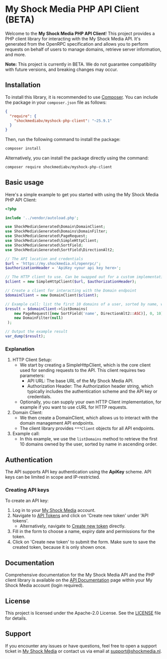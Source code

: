 # My Shock Media PHP API Client (BETA)

Welcome to the **My Shock Media PHP API Client**! This project provides a PHP client library for interacting with the My
Shock Media API. It's generated from the OpenRPC specification and allows you to perform requests on behalf of users to
manage domains, retrieve server information, and more.

**Note:** This project is currently in BETA. We do not guarantee compatibility with future versions, and breaking
changes may occur.

## Installation

To install this library, it is recommended to use [Composer](https://getcomposer.org/). You can include the package
in your `composer.json` file as follows:

```json
{
  "require": {
    "shockmediabv/myshock-php-client": "~25.9.1"
  }
}
```

Then, run the following command to install the package:

```bash
composer install
```

Alternatively, you can install the package directly using the command:

```bash
composer require shockmediabv/myshock-php-client
```

## Basic usage

Here's a simple example to get you started with using the My Shock Media PHP API Client:

```php
<?php

include '../vendor/autoload.php';

use ShockMedia\Generated\Domain\DomainClient;
use ShockMedia\Generated\Domains\DomainFilter;
use ShockMedia\Generated\PageRequest;
use ShockMedia\Generated\SimpleHttpClient;
use ShockMedia\Generated\SortField;
use ShockMedia\Generated\SortField\DirectionAlt2;

// The API location and credentials
$url = 'https://my.shockmedia.nl/openrpc/';
$authorizationHeader = 'ApiKey <your api key here>';

// The HTTP client to use. Can be swapped out for a custom implementation, for example using cURL.
$client = new SimpleHttpClient($url, $authorizationHeader);

// Create a client for interacting with the Domain endpoint
$domainClient = new DomainClient($client);

// Example call: list the first 10 domains of a user, sorted by name, without any filters.
$result = $domainClient->listDomains(
    new PageRequest([new SortField('name', DirectionAlt2::ASC)], 0, 10), 
    new DomainFilter(null)
 );

// Output the example result
var_dump($result);
```

### Explanation

1. HTTP Client Setup:
    * We start by creating a SimpleHttpClient, which is the core client used for sending requests to the API. This
      client requires two parameters:
        * API URL: The base URL of the My Shock Media API.
        * Authorization Header: The Authorization header string, which typically includes the authentication scheme and
          the API key or credentials.
    * Optionally, you can supply your own HTTP Client implementation, for example if you want to use cURL for HTTP
      requests.
2. Domain Client:
    * We then create a DomainClient, which allows us to interact with the domain management API endpoints.
    * The client library provides `***Client` objects for all API endpoints.
3. Example call:
    * In this example, we use the `listDomains` method to retrieve the first 10 domains owned by the user, sorted by
      name in ascending order.

## Authentication

The API supports API key authentication using the **ApiKey** scheme.
API keys can be limited in scope and IP-restricted.

### Creating API keys

To create an API key:

1. Log in to your [My Shock Media](https://my.shockmedia.nl) account.
2. Navigate to [API Tokens](https://my.shockmedia.nl/api/tokens) and click on 'Create new token' under 'API tokens'.
    * Alternatively, navigate to [Create new token](https://my.shockmedia.nl/api/tokens/new) directly.
3. Fill in the form to choose a name, expiry date and permissions for the token.
4. Click on 'Create new token' to submit the form. Make sure to save the created token, because it is only shown once.

## Documentation

Comprehensive documentation for the My Shock Media API and the PHP client library is available on the
[API Documentation](https://my.shockmedia.nl/api/documentation) page within your My Shock Media account (login
required).

## License

This project is licensed under the Apache-2.0 License. See the [LICENSE](./LICENSE) file for details.

## Support

If you encounter any issues or have questions, feel free to open a support ticket
in [My Shock Media](https://my.shockmedia.nl) or contact us via email at support@shockmedia.nl.
